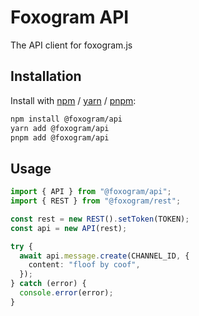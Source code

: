 # Foxogram API

The API client for foxogram.js

## Installation

Install with [npm](https://www.npmjs.com/) / [yarn](https://yarnpkg.com) / [pnpm](https://pnpm.js.org/):

```sh
npm install @foxogram/api
yarn add @foxogram/api
pnpm add @foxogram/api
```

## Usage

```ts
import { API } from "@foxogram/api";
import { REST } from "@foxogram/rest";

const rest = new REST().setToken(TOKEN);
const api = new API(rest);

try {
  await api.message.create(CHANNEL_ID, {
    content: "floof by coof",
  });
} catch (error) {
  console.error(error);
}
```
